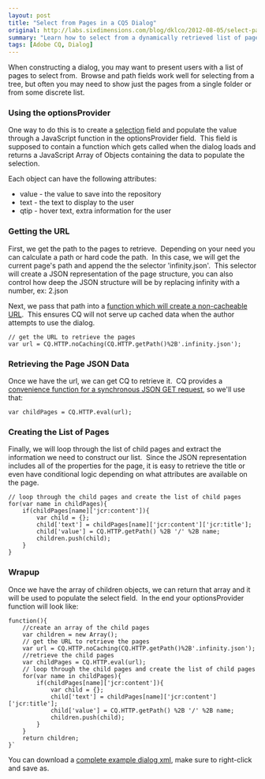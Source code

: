 ```yaml
---
layout: post
title: "Select from Pages in a CQ5 Dialog"
original: http://labs.sixdimensions.com/blog/dklco/2012-08-05/select-pages-cq5-dialog
summary: "Learn how to select from a dynamically retrieved list of pages in a CQ Dialog"
tags: [Adobe CQ, Dialog]
---
```


When constructing a dialog, you may want to present users with a list of pages to select from. &nbsp;Browse and path fields work well for selecting from a tree, but often you may need to show just the pages from a single folder or from some discrete list.

### Using the optionsProvider

One way to do this is to create a [selection][1] field and populate the value through a JavaScript function in the optionsProvider field. &nbsp;This field is supposed to contain a function which gets called when the dialog loads and returns a JavaScript Array of Objects containing the data to populate the selection.

Each object can have the following attributes:

*   value - the value to save into the repository
*   text - the text to display to the user
*   qtip - hover text, extra information for the user

### Getting the URL

First, we get the path to the pages to retrieve.&nbsp; Depending on your need you can calculate a path or hard code the path.&nbsp; In this case, we will get the current page's path and append the the selector 'infinity.json'.&nbsp; This selector will create a JSON representation of the page structure, you can also control how deep the JSON structure will be by replacing infinity with a number, ex: 2.json

Next, we pass that path into a [function which will create a non-cacheable URL][2].&nbsp; This ensures CQ will not serve up cached data when the author attempts to use the dialog.

    // get the URL to retrieve the pages
    var url = CQ.HTTP.noCaching(CQ.HTTP.getPath()%2B'.infinity.json');

### Retrieving the Page JSON Data

Once we have the url, we can get CQ to retrieve it.&nbsp; CQ provides a [convenience function for a synchronous JSON GET request][3], so we'll use that:

    var childPages = CQ.HTTP.eval(url);

### Creating the List of Pages

Finally, we will loop through the list of child pages and extract the information we need to construct our list.&nbsp; Since the JSON representation includes all of the properties for the page, it is easy to retrieve the title or even have conditional logic depending on what attributes are available on the page.

    // loop through the child pages and create the list of child pages
    for(var name in childPages){
        if(childPages[name]['jcr:content']){
            var child = {};
			child['text'] = childPages[name]['jcr:content']['jcr:title'];
			child['value'] = CQ.HTTP.getPath() %2B '/' %2B name;
			children.push(child);
        }
    }

### Wrapup

Once we have the array of children objects, we can return that array and it will be used to populate the select field.&nbsp; In the end your optionsProvider function will look like:

    function(){
        //create an array of the child pages
        var children = new Array();
        // get the URL to retrieve the pages
		var url = CQ.HTTP.noCaching(CQ.HTTP.getPath()%2B'.infinity.json');
		//retrieve the child pages
		var childPages = CQ.HTTP.eval(url);
		// loop through the child pages and create the list of child pages
		for(var name in childPages){
		    if(childPages[name]['jcr:content']){
			    var child = {};
				child['text'] = childPages[name]['jcr:content']['jcr:title'];
				child['value'] = CQ.HTTP.getPath() %2B '/' %2B name;
				children.push(child);
			}
		}
		return children;
	}`

You can download a [complete example dialog xml][4], make sure to right-click and save as.

 [1]: http://dev.day.com/docs/en/cq/current/widgets-api/index.html?class=CQ.form.Selection "Selection Field in the CQ5 Widgets API"
 [2]: http://dev.day.com/docs/en/cq/current/widgets-api/output/CQ.HTTP.html#noCaching "CQ HTTP noCaching Method"
 [3]: http://dev.day.com/docs/en/cq/current/widgets-api/output/CQ.HTTP.html#eval "CQ Shared HTTP eval method"
 [4]: http://www.6dlabs.com/sites/default/files/assets/dialog.xml "Example page selection dialog"  